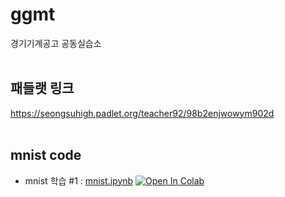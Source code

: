# ggmt
경기기계공고 공동실습소
<br><br>

## 패들랫 링크 
https://seongsuhigh.padlet.org/teacher92/98b2enjwowym902d
<br><br>

## mnist code
- mnist 학습  #1 : [mnist.ipynb](./deep_learning/mnist.ipynb) [![Open In Colab](https://colab.research.google.com/assets/colab-badge.svg)](https://colab.research.google.com/drive/18u_59sXGIT-CAWuS_a98av05sFswB8Cu)

